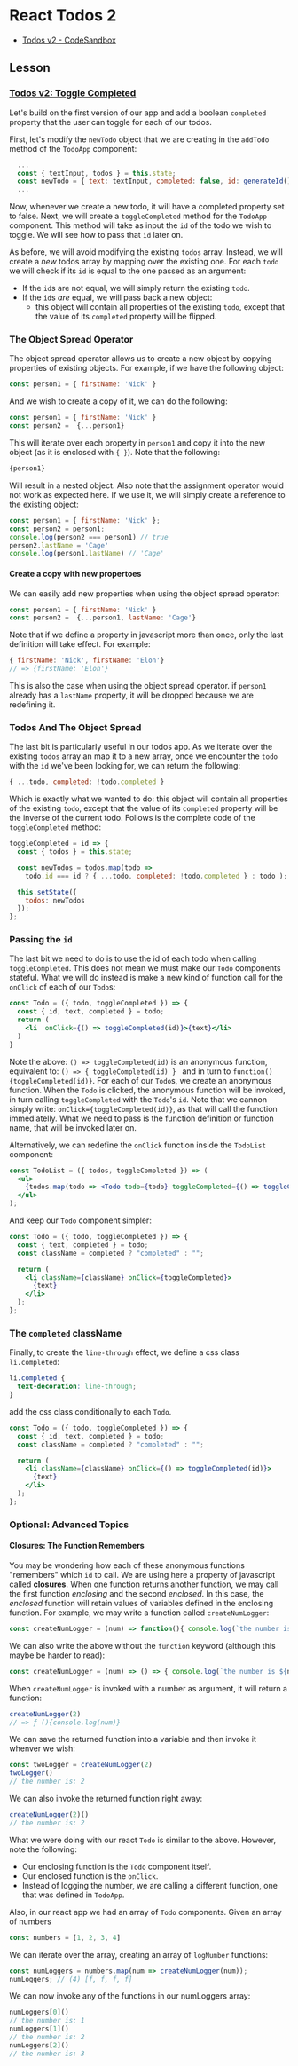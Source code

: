 # React Todos 2

* [Todos v2 - CodeSandbox](https://codesandbox.io/s/2pw303631n)

## Lesson

### [Todos v2: Toggle Completed](https://codesandbox.io/s/2pw303631n)

Let's build on the first version of our app and add a boolean `completed` property that the user can toggle for each of our todos.

First, let's modify the `newTodo` object that we are creating in the `addTodo` method of the `TodoApp` component:

```js
  ...
  const { textInput, todos } = this.state;
  const newTodo = { text: textInput, completed: false, id: generateId() };
  ...
```

Now, whenever we create a new todo, it will have a completed property set to false. Next, we will create a `toggleCompleted` method for the `TodoApp` component. This method will take as input the `id` of the todo we wish to toggle. We will see how to pass that `id` later on.

As before, we will avoid modifying the existing `todos` array. Instead, we will create a _new_ todos array by mapping over the existing one. For each `todo` we will check if its `id` is equal to the one passed as an argument:

* If the `id`s are not equal, we will simply return the existing `todo`.
* If the `id`s _are_ equal, we will pass back a new object:
  * this object will contain all properties of the existing `todo`, except that the value of its `completed` property will be flipped.

### The Object Spread Operator

The object spread operator allows us to create a new object by copying properties of existing objects. For example, if we have the following object:

```js
const person1 = { firstName: 'Nick' }
```

And we wish to create a copy of it, we can do the following:

```js
const person1 = { firstName: 'Nick' }
const person2 =  {...person1}
```

This will iterate over each property in `person1` and copy it into the new object (as it is enclosed with `{ }`). Note that the following:

```js
{person1}
```

Will result in a nested object. Also note that the assignment operator would not work as expected here. If we use it, we will simply create a reference to the existing object:

```js
const person1 = { firstName: 'Nick' };
const person2 = person1;
console.log(person2 === person1) // true
person2.lastName = 'Cage'
console.log(person1.lastName) // 'Cage'
```

#### Create a copy with new propertoes

We can easily add new properties when using the object spread operator:

```js
const person1 = { firstName: 'Nick' }
const person2 =  {...person1, lastName: 'Cage'}
```

Note that if we define a property in javascript more than once, only the last definition will take effect. For example:

```js
{ firstName: 'Nick', firstName: 'Elon'}
// => {firstName: 'Elon'}
```

This is also the case when using the object spread operator. if `person1` already has a `lastName` property, it will be dropped because we are redefining it.

### Todos And The Object Spread

The last bit is particularly useful in our todos app. As we iterate over the existing `todos` array an map it to a new array, once we encounter the `todo` with the `id` we've been looking for, we can return the following:

```js
{ ...todo, completed: !todo.completed }
```

Which is exactly what we wanted to do: this object will contain all properties of the existing `todo`, except that the value of its `completed` property will be the inverse of the current todo. Follows is the complete code of the `toggleCompleted` method:

```js
toggleCompleted = id => {
  const { todos } = this.state;

  const newTodos = todos.map(todo =>
    todo.id === id ? { ...todo, completed: !todo.completed } : todo );

  this.setState({
    todos: newTodos
  });
};
```

### Passing the `id`

The last bit we need to do is to use the id of each todo when calling `toggleCompleted`. This does not mean we must make our `Todo` components stateful. What we will do instead is make a new kind of function call for the `onClick` of each of our `Todo`s:

```jsx
const Todo = ({ todo, toggleCompleted }) => {
  const { id, text, completed } = todo;
  return (
    <li  onClick={() => toggleCompleted(id)}>{text}</li>
  )
}
```

Note the above: `() => toggleCompleted(id)` is an anonymous function, equivalent to: `() => { toggleCompleted(id) } ` and in turn to `function(){toggleCompleted(id)}`. For each of our `Todo`s, we create an anonymous function. When the `Todo` is clicked, the anonymous function will be invoked, in turn calling `toggleCompleted` with the `Todo`'s `id`. Note that we cannon simply write: `onClick={toggleCompleted(id)}`, as that will call the function immediatelly. What we need to pass is the function definition or function name, that will be invoked later on.

Alternatively, we can redefine the `onClick` function inside the `TodoList` component:

```jsx
const TodoList = ({ todos, toggleCompleted }) => (
  <ul>
    {todos.map(todo => <Todo todo={todo} toggleCompleted={() => toggleCompleted(todo.id)} />)}
  </ul>
);
```

And keep our `Todo` component simpler:

```jsx
const Todo = ({ todo, toggleCompleted }) => {
  const { text, completed } = todo;
  const className = completed ? "completed" : "";

  return (
    <li className={className} onClick={toggleCompleted}>
      {text}
    </li>
  );
};
```

### The `completed` className

Finally, to create the `line-through` effect, we define a css class `li.completed`:

```css
li.completed {
  text-decoration: line-through;
}
```

add the css class conditionally to each `Todo`.

```jsx
const Todo = ({ todo, toggleCompleted }) => {
  const { id, text, completed } = todo;
  const className = completed ? "completed" : "";

  return (
    <li className={className} onClick={() => toggleCompleted(id)}>
      {text}
    </li>
  );
};
```

### Optional: Advanced Topics

#### Closures: The Function Remembers

You may be wondering how each of these anonymous functions "remembers" which `id` to call. We are using here a property of javascript called **closures**. When one function returns another function, we may call the first function _enclosing_ and the second _enclosed_. In this case, the _enclosed_ function will retain values of variables defined in the enclosing function. For example, we may write a function called `createNumLogger`:

```js
const createNumLogger = (num) => function(){ console.log(`the number is: ${num}`) };
```

We can also write the above without the `function` keyword (although this maybe be harder to read):

```js
const createNumLogger = (num) => () => { console.log(`the number is ${num}`) };
```

When `createNumLogger` is invoked with a number as argument, it will return a function:

```js
createNumLogger(2)
// => ƒ (){console.log(num)}
```

We can save the returned function into a variable and then invoke it whenver we wish:

```js
const twoLogger = createNumLogger(2)
twoLogger()
// the number is: 2
```

We can also invoke the returned function right away:

```js
createNumLogger(2)()
// the number is: 2
```

What we were doing with our react `Todo` is similar to the above. However, note the following:

* Our enclosing function is the `Todo` component itself.
* Our enclosed function is the `onClick`.
* Instead of logging the number, we are calling a different function, one that was defined in `TodoApp`.

Also, in our react app we had an array of `Todo` components. Given an array of numbers

```js
const numbers = [1, 2, 3, 4]
```

We can iterate over the array, creating an array of `logNumber` functions:

```js
const numLoggers = numbers.map(num => createNumLogger(num));
numLoggers; // (4) [f, f, f, f]
```

We can now invoke any of the functions in our numLoggers array:

```js
numLoggers[0]()
// the number is: 1
numLoggers[1]()
// the number is: 2
numLoggers[2]()
// the number is: 3
```
